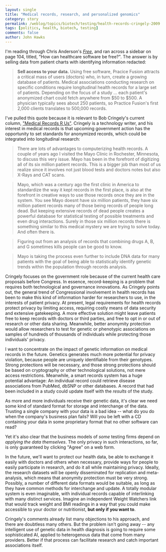 ```yaml
---
layout: single 
title: "Medical records, research, and personalized genomics" 
category: story
permalink: /weblog/topics/biotech/testing/health-records-cringely-2009.html
tags: [politics, health, biotech, testing] 
comments: false 
author: John Hawks 
---
```



I'm reading through Chris Anderson's <a href="http://www.amazon.com/gp/product/1401322905?ie=UTF8&tag=johnhawksanth-20&linkCode=as2&camp=1789&creative=390957&creativeASIN=1401322905"><i>Free</i></a>, and ran across a sidebar on page 104, titled, "How can healthcare software be free?". The answer is by selling data from patient charts with identifying information redacted: 

<blockquote><b>Sell access to your data.</b> Using free software, Pracice Fusion attracts a critical mass of users (doctors) who, in turn, create a growing database of patients. Medical associations conducting research on specific conditions require longitudinal health records for a large set of patients. Depending on the focus of a study ... each patient's anonymized chart could fetch anywhere from $50 to $500. A physician typically sees about 250 patients, so Practice Fusion's first 2,000 clients translates to 500,000 records. </blockquote>

I've pulled this quote because it is relevant to Bob Cringely's current column, <a href="http://www.cringely.com/2009/07/medical-records-r-us/">"Medical Records R Us"</a>. Cringely is a technology writer, and his interest in medical records is that upcoming government action has the opportunity to set standards for anonymized records, which could be integrated into longitudinal research: 

<blockquote>There are lots of advantages to computerizing health records. A couple of years ago I visited the Mayo Clinic in Rochester, Minnesota, to discuss this very issue. Mayo has been in the forefront of digitizing all of its six million patient records. This is a bigger job than most of us realize since it involves not just blood tests and doctors notes but also X-Rays and CAT scans.</blockquote>

<blockquote>Mayo, which was a century ago the first clinic in America to standardize the way it kept records in the first place, is also at the forefront in creative ways to use those records once they are in the system. You see Mayo doesnt have six million patients, they have six million patient records  many of those being records of people long dead. But keeping extensive records of dead people creates a powerful database for statistical testing of possible treatments and even drug interactions. Surely in those six million records there is something similar to this medical mystery we are trying to solve today. And often there is.</blockquote>

<blockquote>Figuring out from an analysis of records that combining drugs A, B, and G sometimes kills people can be good to know.</blockquote>

<blockquote>Mayo is taking the process even further to include DNA data for many patients with the goal of being able to statistically identify genetic trends within the population through records analysis.</blockquote>

Cringely focuses on the government role because of the current health care proposals before Congress. In essence, record-keeping is a problem that requires both technological and governance innovations. As Cringely points out, the general trend of Congressional involvement in health records has been to make this kind of information harder for researchers to use, in the interests of patient privacy. At present, legal requirements for health records protect privacy by limiting access, requiring costly means of data security and extensive gatekeeping. A more effective solution might leave patients free to keep records with doctors or third parties, and free to opt in or out of research or other data sharing. Meanwhile, better anonymity protection would allow researchers to test for genetic or phenotypic associations on samples of hundreds of thousands of individuals while protecting those individuals' privacy. 

I want to concentrate on the impact of genetic information on medical records in the future. Genetics generates much more potential for privacy violation, because people are uniquely identifiable from their genotypes. Strong protections will be necessary, and those strong protections should be based on cryptography or other technological solutions, not mere access restrictions. Meanwhile, a smart records system has a huge potential advantage: An individual record could retrieve disease associations from PubMed, dbSNP or other databases. A record that had been included in a study could update itself with the <i>results</i> of the study. 

As more and more individuals receive their genetic data, it's clear we need some kind of standard format for storage and interchange of the data. Trusting a single company with your data is a bad idea -- what do you do when the company's business plan fails? Will you be left with a CD containing your data in some proprietary format that no other software can read? 

Yet it's also clear that the business models of <i>some</i> testing firms depend on <i>applying the data themselves</i>. The only privacy in such interactions, so far, is only guaranteed by clicking "Agree" on a web form. 

In the future, we'll want to protect our health data, be able to exchange it easily with doctors and others when necessary, provide ways for people to easily participate in research, and do it all while maintaining privacy. Ideally, the research datasets will be openly disseminated for replication and meta-analysis, which means that anonymity protection must be very strong. Possibly, a number of different data formats would be suitable, as long as they have common methods for interchange and update. A totally modular system is even imaginable, with individual records capable of interlinking with many distinct services. Imagine an independent Weight Watchers link that would track weight and BMI readings in a way that you could make accessible to your doctor or nutritionist, <b>but only if you want to</b>. 

Cringely's comments already list many objections to his approach, and there are doubtless many others. But the problem isn't going away -- any intelligent use of genetic data in health diagnosis is going to require some sophisticated AI, applied to heterogenous data that come from many providers. Better if that process can facilitate research and catch important associations itself. 



